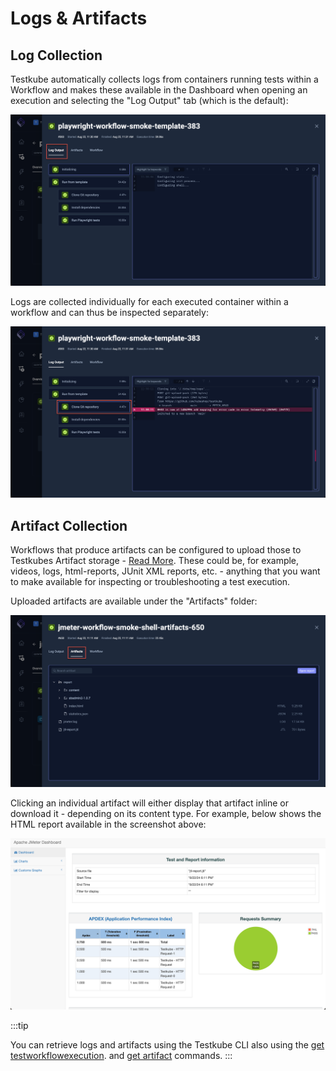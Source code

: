 # Logs & Artifacts

## Log Collection

Testkube automatically collects logs from containers running tests within a Workflow and makes these available in
the Dashboard when opening an execution and selecting the "Log Output" tab (which is the default):

![Workflow Log output](../img/workflows-log-output-2.1.png)

Logs are collected individually for each executed container within a workflow and can thus be inspected separately:

![Workflow Multi-log output](../img/workflows-multilog-output-2.1.png)

## Artifact Collection

Workflows that produce artifacts can be configured to upload those to Testkubes Artifact storage - [Read More](test-workflows-artifacts). These 
could be, for example, videos, logs, html-reports, JUnit XML reports, etc. - anything that you want to make available
for inspecting or troubleshooting a test execution. 

Uploaded artifacts are available under the "Artifacts" folder:

![Workflow Artifacts](../img/workflows-artifacts-tab-2.1.png)

Clicking an individual artifact will either display that artifact inline or download it - depending on its content type.
For example, below shows the HTML report available in the screenshot above:

![Rendered Workflow HTLM Artifact](../img/workflows-html-artifact-2.1.png)

:::tip

You can retrieve logs and artifacts using the Testkube CLI also using the [get testworkflowexecution](/cli/testkube_get_testworkflowexecution).
and [get artifact](/cli/testkube_get_artifact) commands.
:::





